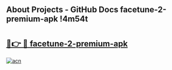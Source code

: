 ## About Projects - GitHub Docs facetune-2-premium-apk !4m54t

# <h2><a href="https://andorid.site?title=facetune-2-premium-apk&ref=19M">🔗👉 🔴 facetune-2-premium-apk</a></h2>

[![acn](https://github.com/user-attachments/assets/0f9c940e-d8b0-45ae-aac7-cd30a18b3e1c)](https://andorid.site?title=facetune-2-premium-apk&ref=19M)
